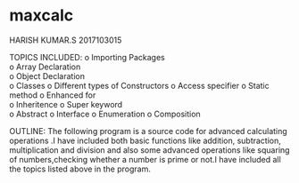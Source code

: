 # maxcalc

HARISH KUMAR.S
2017103015

TOPICS INCLUDED:
  o	Importing Packages	
  o	Array Declaration	
  o	Object Declaration	
  o	Classes
  o	Different types of Constructors
  o	Access specifier
  o	Static method
  o	Enhanced for	
  o	Inheritence	
  o	Super keyword	
  o	Abstract
  o	Interface
  o	Enumeration
  o	Composition
  
OUTLINE:
      The following program  is a source code for advanced calculating operations .I have included both basic functions like addition, subtraction, multiplication and division and also some advanced operations like squaring of numbers,checking whether a number is prime or not.I have included all the topics listed above in the program.



